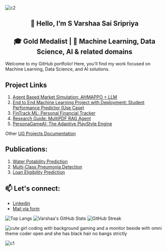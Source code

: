 ![c2](https://github.com/user-attachments/assets/0715411c-9de4-4a35-9468-b66015ad330c)

<div align="center">
  
## 👋 Hello, I’m S Varshaa Sai Sripriya

## 🎓 Gold Medalist | 🤖 Machine Learning, Data Science, AI & related domains 

</div> 

Welcome to my GitHub portfolio! Here, you'll find my work focused on Machine Learning, Data Science, and AI solutions. 

## Project Links

  1. [Agent Based Market Simulation: AHMAPPO + LLM](https://github.com/S-Varshaa-Sai-Sripriya/Agent-Based-Market-Simulation-AHMAPPO-with-LLM-Integration)
  2. [End to End Machine Learning Project with Deployment: Student Performance Predictor (Use Case)](https://github.com/S-Varshaa-Sai-Sripriya/End-to-End-Machine-Learning-Project-with-Deployment-Student-Performance-Predictor)
  3. [FinTrack ML: Personal Financial Tracker](https://github.com/S-Varshaa-Sai-Sripriya/FinTrack-ML)
  4. [Research Guide: MultiPDF RAG Agent](https://github.com/S-Varshaa-Sai-Sripriya/Research-Guide-MultiPDF-RAG-Agent)
  5. [PersonaGameAI: The Adaptive PlayStyle Engine](https://github.com/S-Varshaa-Sai-Sripriya/PersonaGameAI)

Other [UG Projects Documentation](https://github.com/S-Varshaa-Sai-Sripriya/BTech-Projects-Portfolio-Documentation)

## Publications:

  1. [Water Potability Prediction](https://www.researchgate.net/publication/373908648_Machine_Learning_Methods_for_Balanced_and_Imbalanced_Datasets_to_Predict_Consumable_Water)
  2. [Multi-Class Pneumonia Detection](https://ieeexplore.ieee.org/document/9936750)
  3. [Loan Eligibility Prediction](https://ieeexplore.ieee.org/document/9951727)

## 📫 Let's connect: 

- [Linkedin](https://www.linkedin.com/in/varshaasaisheshadhri/)
- [Mail via form](https://forms.gle/4he63uTbjhTcTU5t5)

![Top Langs](https://github-readme-stats.vercel.app/api/top-langs/?username=S-Varshaa-Sai-Sripriya&layout=compact&theme=react)  ![Varshaa's GitHub Stats](https://github-readme-stats.vercel.app/api?username=S-Varshaa-Sai-Sripriya&show_icons=true&theme=react&hide=contribs&count_private=true) ![GitHub Streak](https://github-readme-streak-stats.herokuapp.com/?user=S-Varshaa-Sai-Sripriya&theme=react)


![cute girl coding with background gaming and a monitor beside with omni theme coder open and she has black hair no bangs strictly](https://github.com/user-attachments/assets/71a646ee-db7d-47a4-8a87-fd668e1298a3)

![c1](https://github.com/user-attachments/assets/796077c5-3157-41dd-8944-576da343d44c)
<!---
S-Varshaa-Sai-Sripriya/S-Varshaa-Sai-Sripriya is a ✨ special ✨ repository because its `README.md` (this file) appears on your GitHub profile.
You can click the Preview link to take a look at your changes.
--->
